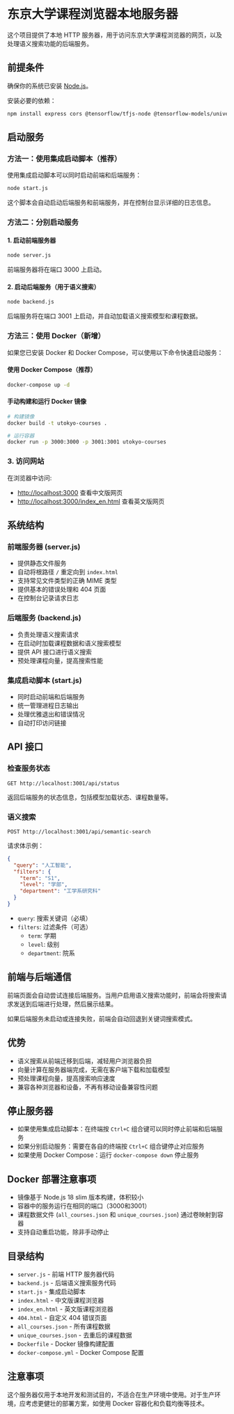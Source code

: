 # 东京大学课程浏览器本地服务器

这个项目提供了本地 HTTP 服务器，用于访问东京大学课程浏览器的网页，以及处理语义搜索功能的后端服务。

## 前提条件

确保你的系统已安装 [Node.js](https://nodejs.org/)。

安装必要的依赖：

```bash
npm install express cors @tensorflow/tfjs-node @tensorflow-models/universal-sentence-encoder --legacy-peer-deps
```

## 启动服务

### 方法一：使用集成启动脚本（推荐）

使用集成启动脚本可以同时启动前端和后端服务：

```bash
node start.js
```

这个脚本会自动启动后端服务和前端服务，并在控制台显示详细的日志信息。

### 方法二：分别启动服务

#### 1. 启动前端服务器

```bash
node server.js
```

前端服务器将在端口 3000 上启动。

#### 2. 启动后端服务（用于语义搜索）

```bash
node backend.js
```

后端服务将在端口 3001 上启动，并自动加载语义搜索模型和课程数据。

### 方法三：使用 Docker（新增）

如果您已安装 Docker 和 Docker Compose，可以使用以下命令快速启动服务：

#### 使用 Docker Compose（推荐）

```bash
docker-compose up -d
```

#### 手动构建和运行 Docker 镜像

```bash
# 构建镜像
docker build -t utokyo-courses .

# 运行容器
docker run -p 3000:3000 -p 3001:3001 utokyo-courses
```

### 3. 访问网站

在浏览器中访问:
- [http://localhost:3000](http://localhost:3000) 查看中文版网页
- [http://localhost:3000/index_en.html](http://localhost:3000/index_en.html) 查看英文版网页

## 系统结构

### 前端服务器 (server.js)

- 提供静态文件服务
- 自动将根路径 `/` 重定向到 `index.html`
- 支持常见文件类型的正确 MIME 类型
- 提供基本的错误处理和 404 页面
- 在控制台记录请求日志

### 后端服务 (backend.js)

- 负责处理语义搜索请求
- 在启动时加载课程数据和语义搜索模型
- 提供 API 接口进行语义搜索
- 预处理课程向量，提高搜索性能

### 集成启动脚本 (start.js)

- 同时启动前端和后端服务
- 统一管理进程日志输出
- 处理优雅退出和错误情况
- 自动打印访问链接

## API 接口

### 检查服务状态

```
GET http://localhost:3001/api/status
```

返回后端服务的状态信息，包括模型加载状态、课程数量等。

### 语义搜索

```
POST http://localhost:3001/api/semantic-search
```

请求体示例：

```json
{
  "query": "人工智能",
  "filters": {
    "term": "S1",
    "level": "学部",
    "department": "工学系研究科"
  }
}
```

- `query`: 搜索关键词（必填）
- `filters`: 过滤条件（可选）
  - `term`: 学期
  - `level`: 级别
  - `department`: 院系

## 前端与后端通信

前端页面会自动尝试连接后端服务。当用户启用语义搜索功能时，前端会将搜索请求发送到后端进行处理，然后展示结果。

如果后端服务未启动或连接失败，前端会自动回退到关键词搜索模式。

## 优势

- 语义搜索从前端迁移到后端，减轻用户浏览器负担
- 向量计算在服务器端完成，无需在客户端下载和加载模型
- 预处理课程向量，提高搜索响应速度
- 兼容各种浏览器和设备，不再有移动设备兼容性问题

## 停止服务器

- 如果使用集成启动脚本：在终端按 `Ctrl+C` 组合键可以同时停止前端和后端服务
- 如果分别启动服务：需要在各自的终端按 `Ctrl+C` 组合键停止对应服务
- 如果使用 Docker Compose：运行 `docker-compose down` 停止服务

## Docker 部署注意事项

- 镜像基于 Node.js 18 slim 版本构建，体积较小
- 容器中的服务运行在相同的端口（3000和3001）
- 课程数据文件 (`all_courses.json` 和 `unique_courses.json`) 通过卷映射到容器
- 支持自动重启功能，除非手动停止

## 目录结构

- `server.js` - 前端 HTTP 服务器代码
- `backend.js` - 后端语义搜索服务代码
- `start.js` - 集成启动脚本
- `index.html` - 中文版课程浏览器
- `index_en.html` - 英文版课程浏览器
- `404.html` - 自定义 404 错误页面
- `all_courses.json` - 所有课程数据
- `unique_courses.json` - 去重后的课程数据
- `Dockerfile` - Docker 镜像构建配置
- `docker-compose.yml` - Docker Compose 配置

## 注意事项

这个服务器仅用于本地开发和测试目的，不适合在生产环境中使用。对于生产环境，应考虑更健壮的部署方案，如使用 Docker 容器化和负载均衡等技术。 